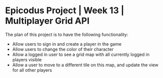 # Epicodus Project | Week 13 | Multiplayer Grid API

The plan of this project is to have the following functionality:
- Allow users to sign in and create a player in the game
- Allow users to change the color of their character
- Allow a logged in user to see a grid map with all currently logged in players visible
- Allow a user to move to a different tile on this map, and update the view for all other players
